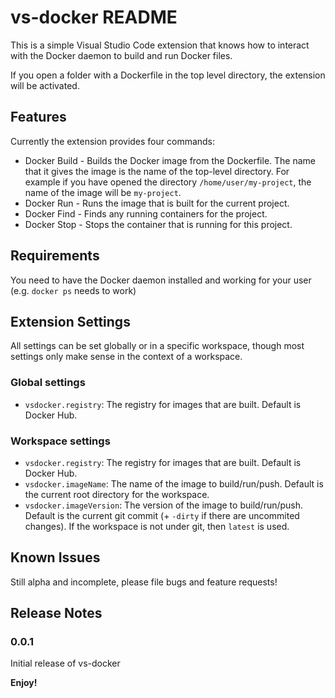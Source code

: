 # vs-docker README

This is a simple Visual Studio Code extension that knows how to interact with the Docker daemon to
build and run Docker files.

If you open a folder with a Dockerfile in the top level directory, the extension will be activated.

## Features

Currently the extension provides four commands:
   * Docker Build - Builds the Docker image from the Dockerfile.  The name that it gives the image is the
    name of the top-level directory.  For example if you have opened the directory `/home/user/my-project`,
    the name of the image will be `my-project`.
   * Docker Run - Runs the image that is built for the current project.
   * Docker Find - Finds any running containers for the project.
   * Docker Stop - Stops the container that is running for this project.

## Requirements

You need to have the Docker daemon installed and working for your user (e.g. `docker ps` needs to work)

## Extension Settings
All settings can be set globally or in a specific workspace, though most
settings only make sense in the context of a workspace.

### Global settings

   * `vsdocker.registry`: The registry for images that are built. Default is Docker Hub.

### Workspace settings
   * `vsdocker.registry`: The registry for images that are built. Default is Docker Hub.
   * `vsdocker.imageName`: The name of the image to build/run/push. Default is the current root directory for the workspace.
   * `vsdocker.imageVersion`: The version of the image to build/run/push. Default is the current git commit (+ `-dirty` if there are uncommited changes).  If
the workspace is not under git, then `latest` is used.

## Known Issues

Still alpha and incomplete, please file bugs and feature requests!

## Release Notes

### 0.0.1

Initial release of vs-docker

**Enjoy!**
